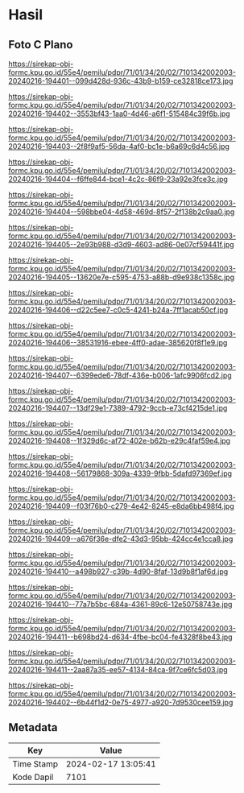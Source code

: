 # Hasil

## Foto C Plano

https://sirekap-obj-formc.kpu.go.id/55e4/pemilu/pdpr/71/01/34/20/02/7101342002003-20240216-194401--099d428d-936c-43b9-b159-ce32818ce173.jpg

https://sirekap-obj-formc.kpu.go.id/55e4/pemilu/pdpr/71/01/34/20/02/7101342002003-20240216-194402--3553bf43-1aa0-4d46-a6f1-515484c39f6b.jpg

https://sirekap-obj-formc.kpu.go.id/55e4/pemilu/pdpr/71/01/34/20/02/7101342002003-20240216-194403--2f8f9af5-56da-4af0-bc1e-b6a69c6d4c56.jpg

https://sirekap-obj-formc.kpu.go.id/55e4/pemilu/pdpr/71/01/34/20/02/7101342002003-20240216-194404--f6ffe844-bce1-4c2c-86f9-23a92e3fce3c.jpg

https://sirekap-obj-formc.kpu.go.id/55e4/pemilu/pdpr/71/01/34/20/02/7101342002003-20240216-194404--598bbe04-4d58-469d-8f57-2f138b2c9aa0.jpg

https://sirekap-obj-formc.kpu.go.id/55e4/pemilu/pdpr/71/01/34/20/02/7101342002003-20240216-194405--2e93b988-d3d9-4603-ad86-0e07cf59441f.jpg

https://sirekap-obj-formc.kpu.go.id/55e4/pemilu/pdpr/71/01/34/20/02/7101342002003-20240216-194405--13620e7e-c595-4753-a88b-d9e938c1358c.jpg

https://sirekap-obj-formc.kpu.go.id/55e4/pemilu/pdpr/71/01/34/20/02/7101342002003-20240216-194406--d22c5ee7-c0c5-4241-b24a-7ff1acab50cf.jpg

https://sirekap-obj-formc.kpu.go.id/55e4/pemilu/pdpr/71/01/34/20/02/7101342002003-20240216-194406--38531916-ebee-4ff0-adae-385620f8f1e9.jpg

https://sirekap-obj-formc.kpu.go.id/55e4/pemilu/pdpr/71/01/34/20/02/7101342002003-20240216-194407--6399ede6-78df-436e-b006-1afc9906fcd2.jpg

https://sirekap-obj-formc.kpu.go.id/55e4/pemilu/pdpr/71/01/34/20/02/7101342002003-20240216-194407--13df29e1-7389-4792-9ccb-e73cf4215de1.jpg

https://sirekap-obj-formc.kpu.go.id/55e4/pemilu/pdpr/71/01/34/20/02/7101342002003-20240216-194408--1f329d6c-af72-402e-b62b-e29c4faf59e4.jpg

https://sirekap-obj-formc.kpu.go.id/55e4/pemilu/pdpr/71/01/34/20/02/7101342002003-20240216-194408--56179868-309a-4339-9fbb-5dafd97369ef.jpg

https://sirekap-obj-formc.kpu.go.id/55e4/pemilu/pdpr/71/01/34/20/02/7101342002003-20240216-194409--f03f76b0-c279-4e42-8245-e8da6bb498f4.jpg

https://sirekap-obj-formc.kpu.go.id/55e4/pemilu/pdpr/71/01/34/20/02/7101342002003-20240216-194409--a676f36e-dfe2-43d3-95bb-424cc4e1cca8.jpg

https://sirekap-obj-formc.kpu.go.id/55e4/pemilu/pdpr/71/01/34/20/02/7101342002003-20240216-194410--a498b927-c39b-4d90-8faf-13d9b8f1af6d.jpg

https://sirekap-obj-formc.kpu.go.id/55e4/pemilu/pdpr/71/01/34/20/02/7101342002003-20240216-194410--77a7b5bc-684a-4361-89c6-12e50758743e.jpg

https://sirekap-obj-formc.kpu.go.id/55e4/pemilu/pdpr/71/01/34/20/02/7101342002003-20240216-194411--b698bd24-d634-4fbe-bc04-fe4328f8be43.jpg

https://sirekap-obj-formc.kpu.go.id/55e4/pemilu/pdpr/71/01/34/20/02/7101342002003-20240216-194411--2aa87a35-ee57-4134-84ca-9f7ce6fc5d03.jpg

https://sirekap-obj-formc.kpu.go.id/55e4/pemilu/pdpr/71/01/34/20/02/7101342002003-20240216-194402--6b44f1d2-0e75-4977-a920-7d9530cee159.jpg


## Metadata

| Key        | Value               |
| ---------- | ------------------- |
| Time Stamp | 2024-02-17 13:05:41 |
| Kode Dapil | 7101                |



